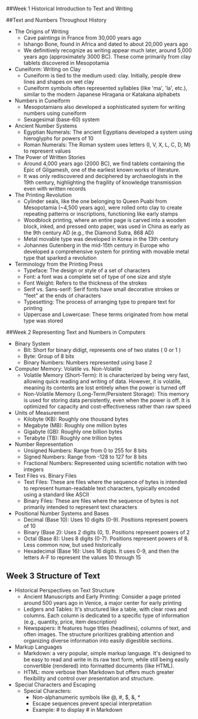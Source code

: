 ##Week 1 Historical Introduction to Text and Writing

##Text and Numbers Throughout History

- The Origins of Writing
    - Cave paintings in France from 30,000 years ago
    - Ishango Bone, found in Africa and dated to about 20,000 years ago
    - We definitively recognize as writing appear much later, around 5,000 years ago (approximately 3000 BC). These come primarily from clay tablets discovered in Mesopotamia
- Cuneiform: Writing on Clay
    - Cuneiform is tied to the medium used: clay. Initially, people drew lines and shapes on wet clay
    - Cuneiform symbols often represented syllables (like 'ma', 'la', etc.), similar to the modern Japanese Hiragana or Katakana alphabets
- Numbers in Cuneiform
    - Mesopotamians also developed a sophisticated system for writing numbers using cuneiform
    - Sexagesimal (base-60) system
- Ancient Number Systems
    - Egyptian Numerals: The ancient Egyptians developed a system using hieroglyphs for powers of 10
    - Roman Numerals: The Roman system uses letters (I, V, X, L, C, D, M) to represent values
- The Power of Written Stories
    - Around 4,000 years ago (2000 BC), we find tablets containing the Epic of Gilgamesh, one of the earliest known works of literature.
    - It was only rediscovered and deciphered by archaeologists in the 19th century, highlighting the fragility of knowledge transmission even with written records
- The Printing Revolution
    - Cylinder seals, like the one belonging to Queen Puabi from Mesopotamia (~4,500 years ago), were rolled onto clay to create repeating patterns or inscriptions, functioning like early stamps
    - Woodblock printing, where an entire page is carved into a wooden block, inked, and pressed onto paper, was used in China as early as the 9th century AD (e.g., the Diamond Sutra, 868 AD)
    - Metal movable type was developed in Korea in the 13th century
    - Johannes Gutenberg in the mid-15th century in Europe who developed a comprehensive system for printing with movable metal type that sparked a revolution
- Terminology from the Printing Press
    - Typeface: The design or style of a set of characters
    - Font: a font was a complete set of type of one size and style
    - Font Weight: Refers to the thickness of the strokes
    - Serif vs. Sans-serif: Serif fonts have small decorative strokes or "feet" at the ends of characters
    - Typesetting: The process of arranging type to prepare text for printing
    - Uppercase and Lowercase: These terms originated from how metal type was stored

##Week 2 Representing Text and Numbers in Computers

- Binary System
    - Bit: Short for binary didigt, represents one of two states ( 0 or 1 )
    - Byte: Group of 8 bits
    - Binary Numbers: Numbers represented using base 2
- Computer Memory: Volatile vs. Non-Volatile
    - Volatile Memory (Short-Term): It is characterized by being very fast, allowing quick reading and writing of data. However, it is volatile, meaning its contents are lost entirely when the power is turned off
    - Non-Volatile Memory (Long-Term/Persistent Storage): This memory is used for storing data persistently, even when the power is off. It is optimized for capacity and cost-effectiveness rather than raw speed
- Units of Measurement
    - Kilobyte (KB): Roughly one thousand bytes
    - Megabyte (MB): Roughly one million bytes
    - Gigabyte (GB): Roughly one billion bytes
    - Terabyte (TB): Roughly one trillion bytes
- Number Representation
    - Unsigned Numbers: Range from 0 to 255 for 8 bits
    - Signed Numbers: Range from -128 to 127 for 8 bits
    - Fractional Numbers: Represented using scientific notation with two integers
- Text Files vs. Binary Files
    - Text Files: These are files where the sequence of bytes is intended to represent human-readable text characters, typically encoded using a standard like ASCII
    - Binary Files: These are files where the sequence of bytes is not primarily intended to represent text characters
- Positional Number Systems and Bases
    - Decimal (Base 10): Uses 10 digits (0-9). Positions represent powers of 10
    - Binary (Base 2): Uses 2 digits (0, 1). Positions represent powers of 2
    - Octal (Base 8): Uses 8 digits (0-7). Positions represent powers of 8. Less common now, but used historically
    - Hexadecimal (Base 16): Uses 16 digits. It uses 0-9, and then the letters A-F to represent the values 10 through 15

## Week 3 Structure of Text

- Historical Perspectives on Text Structure
    - Ancient Manuscripts and Early Printing: Consider a page printed around 500 years ago in Venice, a major center for early printing
    - Ledgers and Tables: It's structured like a table, with clear rows and columns. Each column is dedicated to a specific type of information (e.g., quantity, price, item description)
    - Newspapers: It features huge titles (headlines), columns of text, and often images. The structure prioritizes grabbing attention and organizing diverse information into easily digestible sections.
- Markup Languages
    - Markdown: a very popular, simple markup language. It's designed to be easy to read and write in its raw text form, while still being easily convertible (rendered) into formatted documents (like HTML).
    - HTML: more verbose than Markdown but offers much greater flexibility and control over presentation and structure.
- Special Characters and Escaping
    - Special Characters: 
        - Non-alphanumeric symbols like @, #, $, &, *
        - Escape sequences prevent special interpretation
        - Example: \# to display # in Markdown









